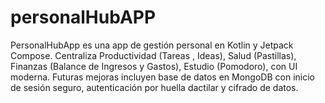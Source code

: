 # personalHubAPP
PersonalHubApp es una app de gestión personal en Kotlin y Jetpack Compose. Centraliza Productividad (Tareas , Ideas), Salud (Pastillas), Finanzas (Balance de Ingresos y Gastos), Estudio (Pomodoro), con UI moderna. Futuras mejoras incluyen base de datos en MongoDB con inicio de sesión seguro, autenticación por huella dactilar y cifrado de datos.
